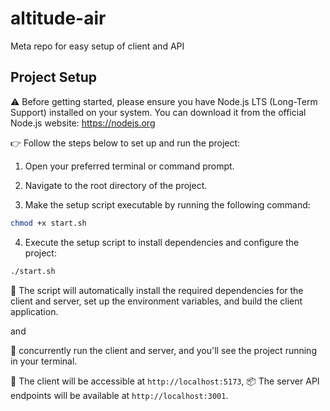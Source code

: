 # altitude-air
Meta repo for easy setup of client and API

## Project Setup
⚠️ Before getting started, please ensure you have Node.js LTS (Long-Term Support) installed on your system. You can download it from the official Node.js website: https://nodejs.org

👉 Follow the steps below to set up and run the project:

1. Open your preferred terminal or command prompt.

2. Navigate to the root directory of the project.

3. Make the setup script executable by running the following command:

```bash
chmod +x start.sh
```

4. Execute the setup script to install dependencies and configure the project:
```bash
./start.sh
```
🔄 The script will automatically install the required dependencies for the client and server, set up the environment variables, and build the client application.

and

🚀 concurrently run the client and server, and you'll see the project running in your terminal.

🎨 The client will be accessible at `http://localhost:5173`, 
📦 The server API endpoints will be available at `http://localhost:3001`.
